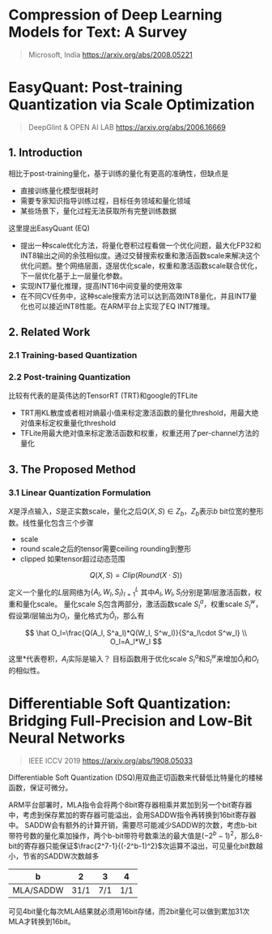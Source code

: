 

<head>
    <script src="https://cdn.mathjax.org/mathjax/latest/MathJax.js?config=TeX-AMS-MML_HTMLorMML" type="text/javascript"></script>
    <script type="text/x-mathjax-config">
            MathJax.Hub.Config({
                    tex2jax: {
                    skipTags: ['script', 'noscript', 'style', 'textarea', 'pre'],
                    inlineMath: [['$','$']]
                    }
                });
    </script>
</head>




# Compression of Deep Learning Models for Text: A Survey
> Microsoft, India
> https://arxiv.org/abs/2008.05221





# EasyQuant: Post-training Quantization via Scale Optimization
> DeepGlint & OPEN AI LAB
> https://arxiv.org/abs/2006.16669

## 1. Introduction
相比于post-training量化，基于训练的量化有更高的准确性，但缺点是
- 直接训练量化模型很耗时
- 需要专家知识指导训练过程，目标任务领域和量化领域
- 某些场景下，量化过程无法获取所有完整训练数据

这里提出EasyQuant (EQ)
- 提出一种scale优化方法，将量化卷积过程看做一个优化问题，最大化FP32和INT8输出之间的余弦相似度。通过交替搜索权重和激活函数scale来解决这个优化问题。整个网络层面，逐层优化scale，权重和激活函数scale联合优化，下一层优化基于上一层量化参数。
- 实现INT7量化推理，提高INT16中间变量的使用效率
- 在不同CV任务中，这种scale搜索方法可以达到高效INT8量化，并且INT7量化也可以接近INT8性能。在ARM平台上实现了EQ INT7推理。


## 2. Related Work
### 2.1 Training-based Quantization
### 2.2 Post-training Quantization
比较有代表的是英伟达的TensorRT (TRT)和google的TFLite
- TRT用KL散度或者相对熵最小值来标定激活函数的量化threshold，用最大绝对值来标定权重量化threshold
- TFLite用最大绝对值来标定激活函数和权重，权重还用了per-channel方法的量化


## 3. The Proposed Method
### 3.1 Linear Quantization Formulation
$X$是浮点输入，$S$是正实数scale，量化之后$Q(X, S)\in Z_b$，$Z_b$表示$b$ bit位宽的整形数。线性量化包含三个步骤
- scale
- round
scale之后的tensor需要ceiling rounding到整形
- clipped
如果tensor超过动态范围

$$
Q(X, S)=Clip(Round(X\cdot S))
$$

定义一个量化的$L$层网络为$\{A_l, W_l, S_l\}^{L}_{l=1}$
其中$A_l, W_l, S_l$分别是第$l$层激活函数，权重和量化scale。
量化scale $S_l$包含两部分，激活函数scale $S^a_l$，权重scale $S^w_l$，
假设第$l$层输出为$O_l$，量化格式为$\hat O_l$，那么有

$$
\hat O_l=\frac{Q(A_l, S^a_l)*Q(W_l, S^w_l)}{S^a_l\cdot S^w_l} \\
O_l=A_l*W_l
$$

这里*代表卷积，$A_l$实际是输入？
目标函数用于优化scale $S^a_l$和$S^w_l$来增加$\hat O_l$和$O_l$的相似性。



# Differentiable Soft Quantization: Bridging Full-Precision and Low-Bit Neural Networks
> IEEE ICCV 2019
> https://arxiv.org/abs/1908.05033

Differentiable Soft Quantization (DSQ)用双曲正切函数来代替低比特量化的楼梯函数，保证可微分。

ARM平台部署时，MLA指令会将两个8bit寄存器相乘并累加到另一个bit寄存器中，考虑到保存累加的寄存器可能溢出，会用SADDW指令再转换到16bit寄存器中。
SADDW会有额外的计算开销，需要尽可能减少SADDW的次数，考虑b-bit带符号数的量化乘加操作，两个b-bit带符号数乘法的最大值是$(-2^b-1)^2$，那么8-bit的寄存器只能保证$\frac{2^7-1}{(-2^b-1)^2}$次运算不溢出，可见量化bit数越小，节省的SADDW次数越多

| b         | 2    | 3    | 4    |
| --------- | ---- | ---- | ---- |
| MLA/SADDW | 31/1 | 7/1  | 1/1  |

可见4bit量化每次MLA结果就必须用16bit存储，而2bit量化可以做到累加31次MLA才转换到16bit。
